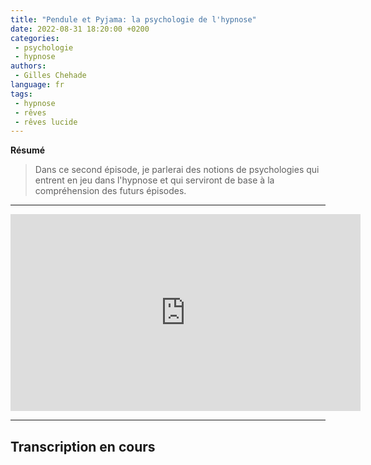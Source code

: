 ```yaml
---
title: "Pendule et Pyjama: la psychologie de l'hypnose"
date: 2022-08-31 18:20:00 +0200
categories:
 - psychologie
 - hypnose
authors:
 - Gilles Chehade
language: fr
tags:
 - hypnose
 - rêves
 - rêves lucide
---
```


**Résumé**
<blockquote>
Dans ce second épisode, je parlerai des notions de psychologies qui entrent en jeu dans l'hypnose et qui serviront de base à la compréhension des futurs épisodes.
</blockquote>

<hr />


<center>
<iframe width="560" height="315" src="https://www.youtube.com/embed/-q-PsMYuNQo" title="YouTube video player" frameborder="0" allow="accelerometer; autoplay; clipboard-write; encrypted-media; gyroscope; picture-in-picture" allowfullscreen></iframe>
</center>

<hr />

## Transcription en cours
